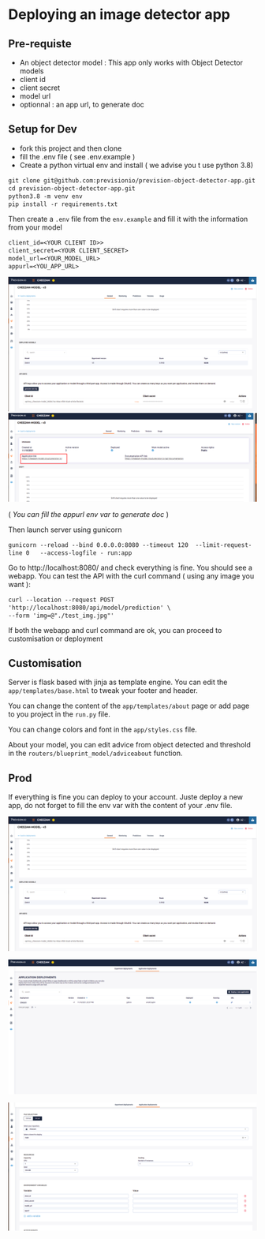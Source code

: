 # Deploying an image detector app

## Pre-requiste

- An object detector model : This app only works with Object Detector models
- client id
- client secret
- model url
- optionnal : an app url, to generate doc
  
## Setup for Dev 

- fork this project and then clone
- fill the .env file ( see .env.example )
- Create a python virtual env and install ( we advise you t use python 3.8)


``` 
git clone git@github.com:previsionio/prevision-object-detector-app.git
cd prevision-object-detector-app.git
python3.8 -m venv env
pip install -r requirements.txt 

```

Then create a `.env` file from the `env.example` and fill it with the information from your model

```
client_id=<YOUR CLIENT ID>>
client_secret=<YOUR CLIENT_SECRET>
model_url=<YOUR_MODEL_URL>
appurl=<YOU_APP_URL>
```

![tokens](doc-img/model_token.png)
![model url](doc-img/model-url.png)

( _You can fill the appurl env var to generate doc_ )

Then launch server using gunicorn

```
gunicorn --reload --bind 0.0.0.0:8080 --timeout 120  --limit-request-line 0   --access-logfile - run:app
```

Go to http://localhost:8080/ and check everything is fine. You should see a webapp.  You can test the API with the curl command (  using any image you want ):

```
curl --location --request POST 'http://localhost:8080/api/model/prediction' \
--form 'img=@"./test_img.jpg"'
```

If both the webapp and curl command are ok, you can proceed to customisation or deployment

## Customisation

Server is flask based with jinja as template engine. You can edit the `app/templates/base.html` to tweak your footer and header.

You can change the content of the `app/templates/about` page or add page to you project in the `run.py` file.

You can change colors and font in the `app/styles.css` file.

About your model, you can edit advice from object detected and threshold in the `routers/blueprint_model/adviceabout` function.

## Prod

If everything is fine  you can deploy to your account. Juste deploy a new app, do not forget to fill the env var with the content of your .env file.

![deploy](doc-img/model_token.png)

![deploy](doc-img/deploy_app.png)

![deploy](doc-img/deploy_env_var.png)

